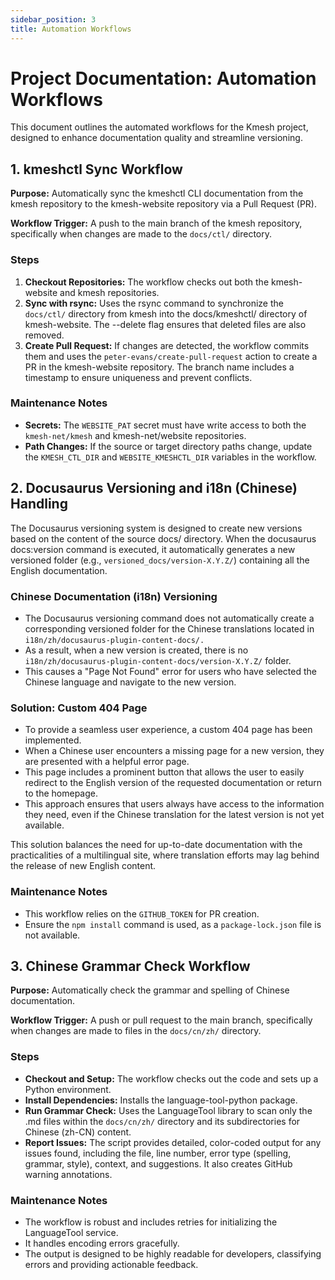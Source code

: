 ```yaml
---
sidebar_position: 3
title: Automation Workflows
---
```


# Project Documentation: Automation Workflows

This document outlines the automated workflows for the Kmesh project, designed to enhance documentation quality and streamline versioning.

## 1. kmeshctl Sync Workflow

**Purpose:** Automatically sync the kmeshctl CLI documentation from the kmesh repository to the kmesh-website repository via a Pull Request (PR).

**Workflow Trigger:** A push to the main branch of the kmesh repository, specifically when changes are made to the `docs/ctl/` directory.

### Steps

1. **Checkout Repositories:** The workflow checks out both the kmesh-website and kmesh repositories.
2. **Sync with rsync:** Uses the rsync command to synchronize the `docs/ctl/` directory from kmesh into the docs/kmeshctl/ directory of kmesh-website. The --delete flag ensures that deleted files are also removed.
3. **Create Pull Request:** If changes are detected, the workflow commits them and uses the `peter-evans/create-pull-request` action to create a PR in the kmesh-website repository. The branch name includes a timestamp to ensure uniqueness and prevent conflicts.

### Maintenance Notes

- **Secrets:** The `WEBSITE_PAT` secret must have write access to both the `kmesh-net/kmesh` and kmesh-net/website repositories.
- **Path Changes:** If the source or target directory paths change, update the `KMESH_CTL_DIR` and `WEBSITE_KMESHCTL_DIR` variables in the workflow.

## 2. Docusaurus Versioning and i18n (Chinese) Handling

The Docusaurus versioning system is designed to create new versions based on the content of the source docs/ directory. When the docusaurus docs:version command is executed, it automatically generates a new versioned folder (e.g., `versioned_docs/version-X.Y.Z/`) containing all the English documentation.

### Chinese Documentation (i18n) Versioning

- The Docusaurus versioning command does not automatically create a corresponding versioned folder for the Chinese translations located in `i18n/zh/docusaurus-plugin-content-docs/.`
- As a result, when a new version is created, there is no `i18n/zh/docusaurus-plugin-content-docs/version-X.Y.Z/` folder.
- This causes a "Page Not Found" error for users who have selected the Chinese language and navigate to the new version.

### Solution: Custom 404 Page

- To provide a seamless user experience, a custom 404 page has been implemented.
- When a Chinese user encounters a missing page for a new version, they are presented with a helpful error page.
- This page includes a prominent button that allows the user to easily redirect to the English version of the requested documentation or return to the homepage.
- This approach ensures that users always have access to the information they need, even if the Chinese translation for the latest version is not yet available.

This solution balances the need for up-to-date documentation with the practicalities of a multilingual site, where translation efforts may lag behind the release of new English content.

### Maintenance Notes

- This workflow relies on the `GITHUB_TOKEN` for PR creation.
- Ensure the `npm install` command is used, as a `package-lock.json` file is not available.

## 3. Chinese Grammar Check Workflow

**Purpose:** Automatically check the grammar and spelling of Chinese documentation.

**Workflow Trigger:** A push or pull request to the main branch, specifically when changes are made to files in the `docs/cn/zh/` directory.

### Steps

- **Checkout and Setup:** The workflow checks out the code and sets up a Python environment.
- **Install Dependencies:** Installs the language-tool-python package.
- **Run Grammar Check:** Uses the LanguageTool library to scan only the .md files within the `docs/cn/zh/` directory and its subdirectories for Chinese (zh-CN) content.
- **Report Issues:** The script provides detailed, color-coded output for any issues found, including the file, line number, error type (spelling, grammar, style), context, and suggestions. It also creates GitHub warning annotations.

### Maintenance Notes

- The workflow is robust and includes retries for initializing the LanguageTool service.
- It handles encoding errors gracefully.
- The output is designed to be highly readable for developers, classifying errors and providing actionable feedback.
